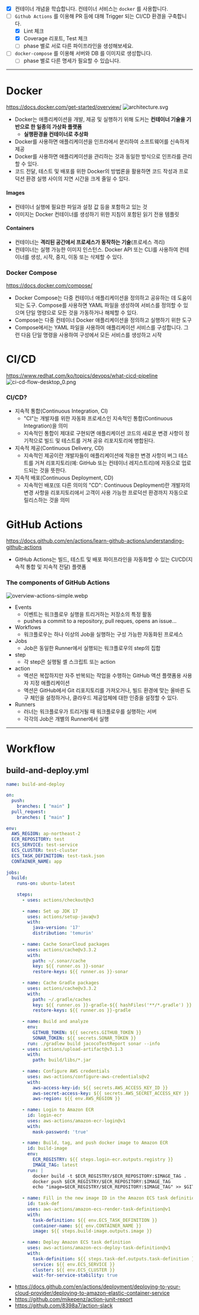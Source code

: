 - [x] 컨테이너 개념을 학습합니다. 컨테이너 서비스는 `docker` 를 사용합니다.
- [ ] `Github Actions` 를 이용해 PR 등에 대해 Trigger 되는 CI/CD 환경을 구축합니다.
	- [x] Lint 체크
	- [x] Coverage 리포트, Test 체크
	- [ ] phase 별로 서로 다른 파이프라인을 생성해보세요.
- [ ] `docker-compose` 를 이용해 서버와 DB 를 이미지로 생성합니다.
	- [ ] phase 별로 다른 명세가 필요할 수 있습니다.
--- 
# Docker
https://docs.docker.com/get-started/overview/
![architecture.svg](./image/architecture.svg)
- Docker는 애플리케이션을 개발, 제공 및 실행하기 위해 도커는 **컨테이너 기술을 기반으로 한 일종의 가상화 플랫폼**
	- **실행환경을 컨테이너로 추상화**
- Docker를 사용하면 애플리케이션을 인프라에서 분리하여 소프트웨어를 신속하게 제공
- Docker를 사용하면 애플리케이션을 관리하는 것과 동일한 방식으로 인프라를 관리할 수 있다.
- 코드 전달, 테스트 및 배포를 위한 Docker의 방법론을 활용하면 코드 작성과 프로덕션 환경 실행 사이의 지연 시간을 크게 줄일 수 있다.
#### Images
- 컨테이너 실행에 필요한 파일과 설정 값 등을 포함하고 있는 것
- 이미지는 Docker 컨테이너를 생성하기 위한 지침이 포함된 읽기 전용 템플릿
#### Containers
- 컨테이너는 **격리된 공간에서 프로세스가 동작하는 기술**(프로세스 격리)
- 컨테이너는 실행 가능한 이미지 인스턴스. Docker API 또는 CLI를 사용하여 컨테이너를 생성, 시작, 중지, 이동 또는 삭제할 수 있다.

### Docker Compose
https://docs.docker.com/compose/
- Docker Compose는 다중 컨테이너 애플리케이션을 정의하고 공유하는 데 도움이 되는 도구. Compose를 사용하면 YAML 파일을 생성하여 서비스를 정의할 수 있으며 단일 명령으로 모든 것을 가동하거나 해체할 수 있다.
- Compose는 다중 컨테이너 Docker 애플리케이션을 정의하고 실행하기 위한 도구
- Compose에서는 YAML 파일을 사용하여 애플리케이션 서비스를 구성합니다. 그런 다음 단일 명령을 사용하여 구성에서 모든 서비스를 생성하고 시작

# CI/CD
https://www.redhat.com/ko/topics/devops/what-cicd-pipeline
![ci-cd-flow-desktop_0.png](./image/ci-cd-flow-desktop_0.png)
### CI/CD?
- 지속적 통합(Continuous Integration, CI)
	- "CI"는 개발자를 위한 자동화 프로세스인 지속적인 통합(Continuous Integration)을 의미
	- 지속적인 통합이 제대로 구현되면 애플리케이션 코드의 새로운 변경 사항이 정기적으로 빌드 및 테스트를 거쳐 공유 리포지토리에 병합된다.
- 지속적 제공(Continuous Delivery, CD)
	- 지속적인 제공이란 개발자들이 애플리케이션에 적용한 변경 사항이 버그 테스트를 거쳐 리포지토리(예: GitHub 또는 컨테이너 레지스트리)에 자동으로 업로드되는 것을 뜻한다.
- 지속적 배포(Continuous Deployment, CD)
	- 지속적인 배포(또 다른 의미의 "CD": Continuous Deployment)란 개발자의 변경 사항을 리포지토리에서 고객이 사용 가능한 프로덕션 환경까지 자동으로 릴리스하는 것을 의미

# GitHub Actions
https://docs.github.com/en/actions/learn-github-actions/understanding-github-actions
- GitHub Actions는 빌드, 테스트 및 배포 파이프라인을 자동화할 수 있는 CI/CD(지속적 통합 및 지속적 전달) 플랫폼

### The components of GitHub Actions
![overview-actions-simple.webp](./image/overview-actions-simple.webp)
- Events
	- 이벤트는 워크플로우 실행을 트리거하는 저장소의 특정 활동 
	- pushes a commit to a repository, pull reques, opens an issue...
- Workflows
	- 워크플로우는 하나 이상의 Job을 실행하는 구성 가능한 자동화된 프로세스
- Jobs
	- Job은 동일한 Runner에서 실행되는 워크플로우의 step의 집합
- step
	- 각 step은 실행될 셸 스크립트 또는 action
- action
	- 액션은 복잡하지만 자주 반복되는 작업을 수행하는 GitHub 액션 플랫폼용 사용자 지정 애플리케이션
	- 액션은 GitHub에서 Git 리포지토리를 가져오거나, 빌드 환경에 맞는 올바른 도구 체인을 설정하거나, 클라우드 제공업체에 대한 인증을 설정할 수 있다.
- Runners 
	- 러너는 워크플로우가 트리거될 때 워크플로우를 실행하는 서버
	- 각각의 Job은 개별의 Runner에서 실행
---
# Workflow
## build-and-deploy.yml
```yaml
name: build-and-deploy  
  
on:  
  push:  
    branches: [ "main" ]  
  pull_request:  
    branches: [ "main" ]  
  
env:  
  AWS_REGION: ap-northeast-2  
  ECR_REPOSITORY: test  
  ECS_SERVICE: test-service  
  ECS_CLUSTER: test-cluster  
  ECS_TASK_DEFINITION: test-task.json  
  CONTAINER_NAME: app  
  
jobs:  
  build:  
    runs-on: ubuntu-latest  
  
    steps:  
      - uses: actions/checkout@v3  
  
      - name: Set up JDK 17  
        uses: actions/setup-java@v3  
        with:  
          java-version: '17'  
          distribution: 'temurin'  
  
      - name: Cache SonarCloud packages  
        uses: actions/cache@v3.3.2  
        with:  
          path: ~/.sonar/cache  
          key: ${{ runner.os }}-sonar  
          restore-keys: ${{ runner.os }}-sonar  
  
      - name: Cache Gradle packages  
        uses: actions/cache@v3.3.2  
        with:  
          path: ~/.gradle/caches  
          key: ${{ runner.os }}-gradle-${{ hashFiles('**/*.gradle') }}  
          restore-keys: ${{ runner.os }}-gradle  
  
      - name: Build and analyze  
        env:  
          GITHUB_TOKEN: ${{ secrets.GITHUB_TOKEN }}  
          SONAR_TOKEN: ${{ secrets.SONAR_TOKEN }}  
        run: ./gradlew build jacocoTestReport sonar --info  
      - uses: actions/upload-artifact@v3.1.3  
        with:  
          path: build/libs/*.jar  
  
      - name: Configure AWS credentials  
        uses: aws-actions/configure-aws-credentials@v2  
        with:  
          aws-access-key-id: ${{ secrets.AWS_ACCESS_KEY_ID }}  
          aws-secret-access-key: ${{ secrets.AWS_SECRET_ACCESS_KEY }}  
          aws-region: ${{ env.AWS_REGION }}  
  
      - name: Login to Amazon ECR  
        id: login-ecr  
        uses: aws-actions/amazon-ecr-login@v1  
        with:  
          mask-password: 'true'  
  
      - name: Build, tag, and push docker image to Amazon ECR  
        id: build-image  
        env:  
          ECR_REGISTRY: ${{ steps.login-ecr.outputs.registry }}  
          IMAGE_TAG: latest  
        run: |  
          docker build -t $ECR_REGISTRY/$ECR_REPOSITORY:$IMAGE_TAG .  
          docker push $ECR_REGISTRY/$ECR_REPOSITORY:$IMAGE_TAG  
          echo "image=$ECR_REGISTRY/$ECR_REPOSITORY:$IMAGE_TAG" >> $GITHUB_OUTPUT  
  
      - name: Fill in the new image ID in the Amazon ECS task definition  
        id: task-def  
        uses: aws-actions/amazon-ecs-render-task-definition@v1  
        with:  
          task-definition: ${{ env.ECS_TASK_DEFINITION }}  
          container-name: ${{ env.CONTAINER_NAME }}  
          image: ${{ steps.build-image.outputs.image }}  
  
      - name: Deploy Amazon ECS task definition  
        uses: aws-actions/amazon-ecs-deploy-task-definition@v1  
        with:  
          task-definition: ${{ steps.task-def.outputs.task-definition }}  
          service: ${{ env.ECS_SERVICE }}  
          cluster: ${{ env.ECS_CLUSTER }}  
          wait-for-service-stability: true
```
- https://docs.github.com/en/actions/deployment/deploying-to-your-cloud-provider/deploying-to-amazon-elastic-container-service
- https://github.com/mikepenz/action-junit-report
- https://github.com/8398a7/action-slack


